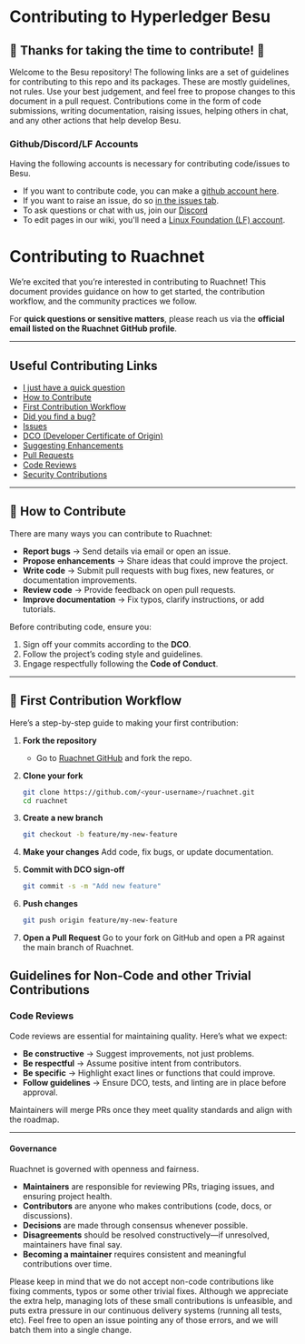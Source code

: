 # Contributing to Hyperledger Besu
## :tada: Thanks for taking the time to contribute! :tada:

Welcome to the Besu repository! The following links are a set of guidelines for contributing to this repo and its packages. These are mostly guidelines, not rules. Use your best judgement, and feel free to propose changes to this document in a pull request. Contributions come in the form of code submissions, writing documentation, raising issues, helping others in chat, and any other actions that help develop Besu.

### Github/Discord/LF Accounts

Having the following accounts is necessary for contributing code/issues to Besu.  
* If you want to contribute code, you can make a [github account here](https://github.com).  
* If you want to raise an issue, do so [in the issues tab](https://github.com/Ruachnet/project-ruachnet/issues).
* To ask questions or chat with us, join our [Discord](https://discord.gg/Mjup2t8G)
* To edit pages in our wiki, you'll need a [Linux Foundation (LF) account].

# Contributing to Ruachnet

We’re excited that you’re interested in contributing to Ruachnet!
This document provides guidance on how to get started, the contribution workflow, and the community practices we follow.  

For **quick questions or sensitive matters**, please reach us via the **official email listed on the Ruachnet GitHub profile**.

---

## Useful Contributing Links

- [I just have a quick question](mailto:<ruachnet254@gmail.com>)  
- [How to Contribute](#-how-to-contribute)  
- [First Contribution Workflow](#-first-contribution-workflow)  
- [Did you find a bug?](mailto:<ruachnet254@gmail.com>)  
- [Issues](https://github.com/Ruachnet/project-ruachnet/issues)  
- [DCO (Developer Certificate of Origin)](https://developercertificate.org/)  
- [Suggesting Enhancements](mailto:<ruachnet254@gmail.com>)  
- [Pull Requests](https://github.com/Ruachnet/project-ruachnet/pulls)  
- [Code Reviews](#-code-reviews)  
- [Security Contributions](mailto:<ruachnet254@gmail.com>)  

---

## 📖 How to Contribute

There are many ways you can contribute to Ruachnet:

- **Report bugs** → Send details via email or open an issue.  
- **Propose enhancements** → Share ideas that could improve the project.  
- **Write code** → Submit pull requests with bug fixes, new features, or documentation improvements.  
- **Review code** → Provide feedback on open pull requests.  
- **Improve documentation** → Fix typos, clarify instructions, or add tutorials.  

Before contributing code, ensure you:  
1. Sign off your commits according to the **DCO**.  
2. Follow the project’s coding style and guidelines.  
3. Engage respectfully following the **Code of Conduct**.  

---

## 🔄 First Contribution Workflow

Here’s a step-by-step guide to making your first contribution:

1. **Fork the repository**  
   - Go to [Ruachnet GitHub](https://github.com/ruachnet/ruachnet) and fork the repo.  

2. **Clone your fork**  
   ```bash
   git clone https://github.com/<your-username>/ruachnet.git
   cd ruachnet
   ```
3.  **Create a new branch**
    ```bash
    git checkout -b feature/my-new-feature
    ```
4.  **Make your changes**
    Add code, fix bugs, or update documentation.
5.  **Commit with DCO sign-off**
    ```bash
    git commit -s -m "Add new feature"
    ```
6.  **Push changes**
    ```bash
    git push origin feature/my-new-feature
    ```
7. **Open a Pull Request**
    Go to your fork on GitHub and open a PR against the main branch of Ruachnet.

## Guidelines for Non-Code and other Trivial Contributions
### Code Reviews

Code reviews are essential for maintaining quality. Here’s what we expect:

- **Be constructive** → Suggest improvements, not just problems.  
- **Be respectful** → Assume positive intent from contributors.  
- **Be specific** → Highlight exact lines or functions that could improve.  
- **Follow guidelines** → Ensure DCO, tests, and linting are in place before approval.  

Maintainers will merge PRs once they meet quality standards and align with the roadmap.  

---

#### Governance

Ruachnet is governed with openness and fairness.

- **Maintainers** are responsible for reviewing PRs, triaging issues, and ensuring project health.  
- **Contributors** are anyone who makes contributions (code, docs, or discussions).  
- **Decisions** are made through consensus whenever possible.  
- **Disagreements** should be resolved constructively—if unresolved, maintainers have final say.  
- **Becoming a maintainer** requires consistent and meaningful contributions over time.  

Please keep in mind that we do not accept non-code contributions like fixing comments, typos or some other trivial fixes. Although we appreciate the extra help, managing lots of these small contributions is unfeasible, and puts extra pressure in our continuous delivery systems (running all tests, etc). Feel free to open an issue pointing any of those errors, and we will batch them into a single change.

[How to Contribute]: https://wiki.hyperledger.org/display/BESU/How+to+Contribute
[Linux Foundation (LF) account]: https://identity.linuxfoundation.org/
